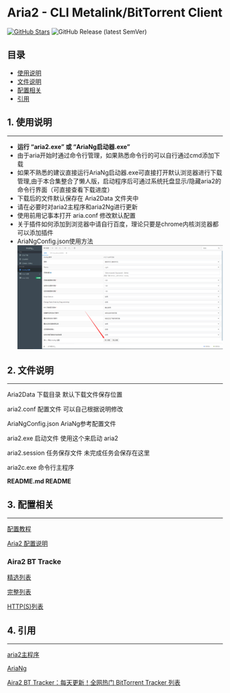 Aria2 - CLI Metalink/BitTorrent Client
========
</div>

[![GitHub Stars](https://img.shields.io/github/stars/sjh0020/aria2?style=flat&logo=appveyor)](https://github.com/sjh0020/aria2/stargazers)
![GitHub Release (latest SemVer)](https://img.shields.io/github/v/release/sjh0020/aria2?style=flat&logo=appveyor)

## 目录

<!-- TOC depthFrom:2 -->

- [使用说明](#1-使用说明)
- [文件说明](#2-文件说明)
- [配置相关](#3-配置相关)
- [引用](#4-引用)

<!-- /TOC -->

## 1. 使用说明
--------
- **运行 “aria2.exe” 或 “AriaNg启动器.exe”**
- 由于aria开始时通过命令行管理，如果熟悉命令行的可以自行通过cmd添加下载
- 如果不熟悉的建议直接运行AriaNg启动器.exe可直接打开默认浏览器进行下载管理,由于本合集整合了懒人版，启动程序后可通过系统托盘显示/隐藏aria2的命令行界面（可直接查看下载进度）
- 下载后的文件默认保存在 Aria2Data 文件夹中
- 请在必要时对aria2主程序和aria2Ng进行更新
- 使用前用记事本打开 aria.conf 修改默认配置
- 关于插件如何添加到浏览器中请自行百度，理论只要是chrome内核浏览器都可以添加插件
- AriaNgConfig.json使用方法
![导入AriaNgConfig.json](docs/img/inputAriaNgConfig.json.png)
## 2. 文件说明
------------------

Aria2Data      下载目录 默认下载文件保存位置

aria2.conf     配置文件 可以自己根据说明修改

AriaNgConfig.json  AriaNg参考配置文件

aria2.exe      启动文件 使用这个来启动 aria2

aria2.session  任务保存文件 未完成任务会保存在这里

aria2c.exe     命令行主程序

**README.md      README**

## 3. 配置相关
---------
[配置教程](https://zhuanlan.zhihu.com/p/37021947)

[Aria2 配置说明](http://aria2c.com/usage.html)

### Aira2 BT Tracke      

[精选列表](https://trackerslist.com/best_aria2.txt)

[完整列表](https://trackerslist.com/all_aria2.txt)

[HTTP(S)列表](https://trackerslist.com/http_aria2.txt)
## 4. 引用
--------
[aria2主程序](https://github.com/aria2/aria2)

[AriaNg](https://github.com/mayswind/AriaNg/)
    
 [Aira2 BT Tracker：每天更新！全网热门 BitTorrent Tracker 列表](https://trackerslist.com/#/zh) 



